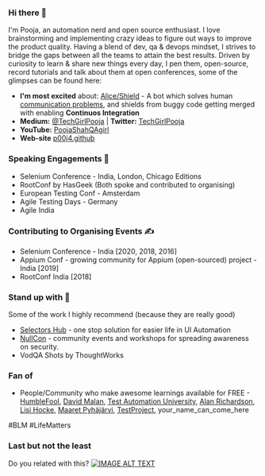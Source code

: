 ### Hi there 👋
I'm Pooja, an automation nerd and open source enthusiast. I love brainstorming and implementing crazy ideas to figure out ways to improve the product quality. Having a blend of dev, qa & devops mindset, I strives to bridge the gaps between all the teams to attain the best results.
Driven by curiosity to learn & share new things every day, I pen them, open-source, record tutorials and talk about them at open conferences, some of the glimpses can be found here:

- **I'm most excited** about: [Alice/Shield](https://github.com/p00j4/alice) - A bot which solves human [communication problems](https://youtu.be/5DtnB2MKMkg?t=163), and shields from buggy code getting merged with enabling **Continuos Integration**
- **Medium:**  [@TechGirlPooja](https://medium.com/@TechGirlPooja) | **Twitter:** [TechGirlPooja](https://www.twitter.com/TechGirlPooja)
- **YouTube:** [PoojaShahQAgirl](https://www.youtube.com/c/PoojaShahQAgirl/playlists)
- **Web-site** [p00j4.github](p00j4.github.io)


### Speaking Engagements 🎤
- Selenium Conference - India, London, Chicago Editions 
- RootConf by HasGeek (Both spoke and contributed to organising)
- European Testing Conf - Amsterdam
- Agile Testing Days - Germany
- Agile India

### Contributing to Organising Events ✍️
- Selenium Conference - India [2020, 2018, 2016]
- Appium Conf - growing community for Appium (open-sourced) project - India [2019]
- RootConf India [2018]

### Stand up with 🙌
Some of the work I highly recommend (because they are really good)
- [Selectors Hub](https://www.selectorshub.com/) - one stop solution for easier life in UI Automation
- [NullCon](https://null.community/chapters/1-bangalore)  - community events and workshops for spreading awareness on security. 
- VodQA Shots by ThoughtWorks 

### Fan of
- People/Community who make awesome learnings available for FREE - [HumbleFool](https://twitter.com/harsha_s), [David Malan](https://twitter.com/davidjmalan),   [Test Automation University](https://testautomationu.applitools.com/), [Alan Richardson](https://twitter.com/eviltester), [Lisi Hocke](https://twitter.com/lisihocke), [Maaret Pyhäjärvi](https://twitter.com/maaretp), [TestProject](https://testproject.io/), your_name_can_come_here

#BLM #LifeMatters 

### Last but not the least
Do you related with this?
[![IMAGE ALT TEXT](https://user-images.githubusercontent.com/6470509/89036423-48326100-d35a-11ea-84d0-d2e5526af183.png)](https://youtu.be/5DtnB2MKMkg?t=164 "Automation beyond tests")
<!--
**p00j4/p00j4** is a ✨ _special_ ✨ repository because its `README.md` (this file) appears on your GitHub profile.

Here are some ideas to get you started:

- 🔭 I’m currently working on ...
- 🌱 I’m currently learning ...
- 👯 I’m looking to collaborate on ...
- 🤔 I’m looking for help with ...
- 💬 Ask me about ...
- 📫 How to reach me: ...
- 😄 Pronouns: ...
- ⚡ Fun fact: ...
-->
